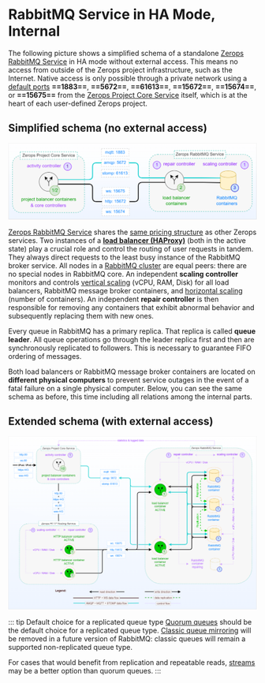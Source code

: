 # RabbitMQ Service in HA Mode, Internal

The following picture shows a simplified schema of a standalone [Zerops RabbitMQ Service](/documentation/services/message-brokers/rabbitmq.html) in HA mode without external access. This means no access from outside of the Zerops project infrastructure, such as the Internet. Native access is only possible through a private network using a [default ports](/documentation/services/message-brokers/rabbitmq.html#hostname-and-ports) **==1883==**, **==5672==**, **==61613==**, **==15672==**, **==15674==**, or **==15675==** from the [Zerops Project Core Service](/documentation/overview/how-zerops-works-inside/typical-schemas-of-zerops-projects.html) itself, which is at the heart of each user-defined Zerops project.

## Simplified schema (no external access)

![Zerops RabbitMQ Service](./images/Zerops-RabbitMQ-Service-Base.png "Zerops RabbitMQ Service")

[Zerops RabbitMQ Service](/documentation/services/message-brokers/rabbitmq.html) shares the [same pricing structure](/documentation/overview/pricing.html#services) as other Zerops services. Two instances of a **[load balancer (HAProxy)](http://www.haproxy.org)** (both in the active state) play a crucial role and control the routing of user requests in tandem. They always direct requests to the least busy instance of the RabbitMQ broker service. All nodes in a [RabbitMQ cluster](https://www.rabbitmq.com/clustering.html#peer-equality) are equal peers: there are no special nodes in RabbitMQ core. An independent **scaling controller** monitors and controls [vertical scaling](/documentation/automatic-scaling/how-automatic-scaling-works.html#vertical-scaling) (vCPU, RAM, Disk) for all load balancers, RabbitMQ message broker containers, and [horizontal scaling](/documentation/automatic-scaling/how-automatic-scaling-works.html#horizontal-scaling) (number of containers). An independent **repair controller** is then responsible for removing any containers that exhibit abnormal behavior and subsequently replacing them with new ones.

Every queue in RabbitMQ has a primary replica. That replica is called **queue leader**. All queue operations go through the leader replica first and then are synchronously replicated to followers. This is necessary to guarantee FIFO ordering of messages.

Both load balancers or RabbitMQ message broker containers are located on **different physical computers** to prevent service outages in the event of a fatal failure on a single physical computer. Below, you can see the same schema as before, this time including all relations among the internal parts.

## Extended schema (with external access)

![Zerops RabbitMQ Service](./images/Zerops-RabbitMQ-Service-Detail.png "Zerops RabbitMQ Service")

<!-- markdownlint-disable DOCSMD004 -->
::: tip Default choice for a replicated queue type
[Quorum queues](https://www.rabbitmq.com/quorum-queues.html) should be the default choice for a replicated queue type. [Classic queue mirroring](https://www.rabbitmq.com/ha.html) will be removed in a future version of RabbitMQ: classic queues will remain a supported non-replicated queue type.

For cases that would benefit from replication and repeatable reads, [streams](https://www.rabbitmq.com/streams.html) may be a better option than quorum queues.
:::
<!-- markdownlint-enable DOCSMD004 -->